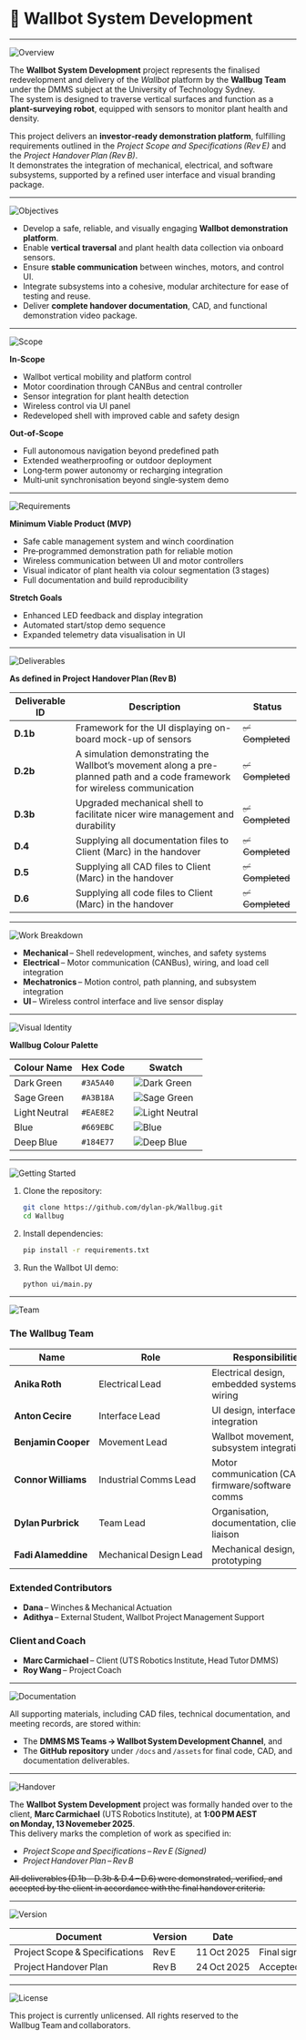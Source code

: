 # 🌱 Wallbot System Development  

---

![Overview](https://img.shields.io/badge/Overview-%23184E77?style=for-the-badge&logoColor=white)

The **Wallbot System Development** project represents the finalised redevelopment and delivery of the *Wallbot* platform by the **Wallbug Team** under the DMMS subject at the University of Technology Sydney.  
The system is designed to traverse vertical surfaces and function as a **plant‑surveying robot**, equipped with sensors to monitor plant health and density.  

This project delivers an **investor‑ready demonstration platform**, fulfilling requirements outlined in the *Project Scope and Specifications (Rev E)* and the *Project Handover Plan (Rev B)*.  
It demonstrates the integration of mechanical, electrical, and software subsystems, supported by a refined user interface and visual branding package.  

---

![Objectives](https://img.shields.io/badge/Objectives-%233A5A40?style=for-the-badge&logoColor=white)

- Develop a safe, reliable, and visually engaging **Wallbot demonstration platform**.  
- Enable **vertical traversal** and plant health data collection via onboard sensors.  
- Ensure **stable communication** between winches, motors, and control UI.  
- Integrate subsystems into a cohesive, modular architecture for ease of testing and reuse.  
- Deliver **complete handover documentation**, CAD, and functional demonstration video package.  

---

![Scope](https://img.shields.io/badge/Scope-%23669EBC?style=for-the-badge&logoColor=white)

**In‑Scope**  
- Wallbot vertical mobility and platform control  
- Motor coordination through CANBus and central controller  
- Sensor integration for plant health detection  
- Wireless control via UI panel  
- Redeveloped shell with improved cable and safety design  

**Out‑of‑Scope**  
- Full autonomous navigation beyond predefined path  
- Extended weatherproofing or outdoor deployment  
- Long‑term power autonomy or recharging integration  
- Multi‑unit synchronisation beyond single‑system demo  

---

![Requirements](https://img.shields.io/badge/Requirements-%23A3B18A?style=for-the-badge&logoColor=black)

**Minimum Viable Product (MVP)**  
- Safe cable management system and winch coordination  
- Pre‑programmed demonstration path for reliable motion  
- Wireless communication between UI and motor controllers  
- Visual indicator of plant health via colour segmentation (3 stages)  
- Full documentation and build reproducibility  

**Stretch Goals**  
- Enhanced LED feedback and display integration  
- Automated start/stop demo sequence  
- Expanded telemetry data visualisation in UI  

---

![Deliverables](https://img.shields.io/badge/Deliverables-%23184E77?style=for-the-badge&logoColor=white)

**As defined in Project Handover Plan (Rev B)**  

| Deliverable ID | Description | Status |
|----------------|--------------|---------|
| **D.1b** | Framework for the UI displaying on-board mock-up of sensors | ~~✅ Completed~~ |
| **D.2b** | A simulation demonstrating the Wallbot’s movement along a pre-planned path and a code framework for wireless communication | ~~✅ Completed~~ |
| **D.3b** | Upgraded mechanical shell to facilitate nicer wire management and durability | ~~✅ Completed~~ |
| **D.4** | Supplying all documentation files to Client (Marc) in the handover | ~~✅ Completed~~ |
| **D.5** | Supplying all CAD files to Client (Marc) in the handover | ~~✅ Completed~~ |
| **D.6** | Supplying all code files to Client (Marc) in the handover | ~~✅ Completed~~ |

---

![Work Breakdown](https://img.shields.io/badge/Work_Breakdown_Structure-%233A5A40?style=for-the-badge&logoColor=white)

- **Mechanical** – Shell redevelopment, winches, and safety systems  
- **Electrical** – Motor communication (CANBus), wiring, and load cell integration  
- **Mechatronics** – Motion control, path planning, and subsystem integration  
- **UI** – Wireless control interface and live sensor display  

---

![Visual Identity](https://img.shields.io/badge/Visual_Identity-%23669EBC?style=for-the-badge&logoColor=white)

**Wallbug Colour Palette**  

| Colour Name   | Hex Code   | Swatch |
|---------------|------------|--------|
| Dark Green    | `#3A5A40`  | ![Dark Green](https://img.shields.io/badge/-----------?style=flat-square&labelColor=3A5A40&color=3A5A40&logoColor=3A5A40) |
| Sage Green    | `#A3B18A`  | ![Sage Green](https://img.shields.io/badge/-----------?style=flat-square&labelColor=A3B18A&color=A3B18A&logoColor=A3B18A) |
| Light Neutral | `#EAE8E2`  | ![Light Neutral](https://img.shields.io/badge/-----------?style=flat-square&labelColor=EAE8E2&color=EAE8E2&logoColor=EAE8E2) |
| Blue          | `#669EBC`  | ![Blue](https://img.shields.io/badge/-----------?style=flat-square&labelColor=669EBC&color=669EBC&logoColor=669EBC) |
| Deep Blue     | `#184E77`  | ![Deep Blue](https://img.shields.io/badge/-----------?style=flat-square&labelColor=184E77&color=184E77&logoColor=184E77) |

---

![Getting Started](https://img.shields.io/badge/Getting_Started-%23A3B18A?style=for-the-badge&logoColor=black)

1. Clone the repository:  
   ```bash
   git clone https://github.com/dylan-pk/Wallbug.git
   cd Wallbug
   ```

2. Install dependencies:  
   ```bash
   pip install -r requirements.txt
   ```

3. Run the Wallbot UI demo:  
   ```bash
   python ui/main.py
   ```

---

![Team](https://img.shields.io/badge/Team_%26_Contributors-%23184E77?style=for-the-badge&logoColor=white)

### The Wallbug Team  

| Name               | Role                    | Responsibilities                                                |
|--------------------|-------------------------|----------------------------------------------------------------|
| **Anika Roth**     | Electrical Lead         | Electrical design, embedded systems, wiring                     |
| **Anton Cecire**   | Interface Lead          | UI design, interface integration                                |
| **Benjamin Cooper**| Movement Lead           | Wallbot movement, subsystem integration                         |
| **Connor Williams**| Industrial Comms Lead   | Motor communication (CANBus), firmware/software comms           |
| **Dylan Purbrick** | Team Lead               | Organisation, documentation, client liaison                     |
| **Fadi Alameddine**| Mechanical Design Lead  | Mechanical design, CAD, prototyping                             |

### Extended Contributors  
- **Dana** – Winches & Mechanical Actuation  
- **Adithya** – External Student, Wallbot Project Management Support  

### Client and Coach  
- **Marc Carmichael** – Client (UTS Robotics Institute, Head Tutor DMMS)  
- **Roy Wang** – Project Coach  

---

![Documentation](https://img.shields.io/badge/Documentation-%23669EBC?style=for-the-badge&logoColor=white)

All supporting materials, including CAD files, technical documentation, and meeting records, are stored within:  
- The **DMMS MS Teams → Wallbot System Development Channel**, and  
- The **GitHub repository** under `/docs` and `/assets` for final code, CAD, and documentation deliverables.  

---

![Handover](https://img.shields.io/badge/Handover_Completion-%233A5A40?style=for-the-badge&logoColor=white)

The **Wallbot System Development** project was formally handed over to the client, **Marc Carmichael** (UTS Robotics Institute), at **1:00 PM AEST on Monday, 13 Novemeber 2025**.  
This delivery marks the completion of work as specified in:  
- *Project Scope and Specifications – Rev E (Signed)*  
- *Project Handover Plan – Rev B*  

~~All deliverables (D.1b - D.3b & D.4 – D.6) were demonstrated, verified, and accepted by the client in accordance with the final handover criteria.~~  

---

![Version](https://img.shields.io/badge/Version_History-%23669EBC?style=for-the-badge&logoColor=white)

| Document | Version | Date | Description |
|-----------|----------|------|--------------|
| Project Scope & Specifications | Rev E | 11 Oct 2025 | Final signed version by Client |
| Project Handover Plan | Rev B | 24 Oct 2025 | Accepted handover deliverables & completion record |

---

![License](https://img.shields.io/badge/License-%233A5A40?style=for-the-badge&logoColor=white)

This project is currently unlicensed. All rights reserved to the Wallbug Team and collaborators.  

